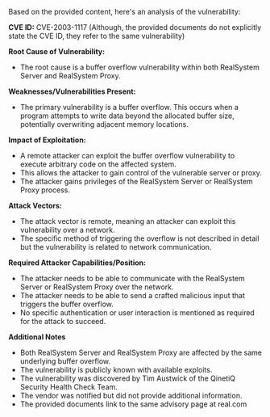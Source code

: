 Based on the provided content, here's an analysis of the vulnerability:

**CVE ID:** CVE-2003-1117 (Although, the provided documents do not explicitly state the CVE ID, they refer to the same vulnerability)

**Root Cause of Vulnerability:**
- The root cause is a buffer overflow vulnerability within both RealSystem Server and RealSystem Proxy.

**Weaknesses/Vulnerabilities Present:**
- The primary vulnerability is a buffer overflow. This occurs when a program attempts to write data beyond the allocated buffer size, potentially overwriting adjacent memory locations.

**Impact of Exploitation:**
- A remote attacker can exploit the buffer overflow vulnerability to execute arbitrary code on the affected system.
- This allows the attacker to gain control of the vulnerable server or proxy.
- The attacker gains privileges of the RealSystem Server or RealSystem Proxy process.

**Attack Vectors:**
- The attack vector is remote, meaning an attacker can exploit this vulnerability over a network.
- The specific method of triggering the overflow is not described in detail but the vulnerability is related to network communication.

**Required Attacker Capabilities/Position:**
- The attacker needs to be able to communicate with the RealSystem Server or RealSystem Proxy over the network.
- The attacker needs to be able to send a crafted malicious input that triggers the buffer overflow.
- No specific authentication or user interaction is mentioned as required for the attack to succeed.

**Additional Notes**
- Both RealSystem Server and RealSystem Proxy are affected by the same underlying buffer overflow.
- The vulnerability is publicly known with available exploits.
- The vulnerability was discovered by Tim Austwick of the QinetiQ Security Health Check Team.
- The vendor was notified but did not provide additional information.
- The provided documents link to the same advisory page at real.com